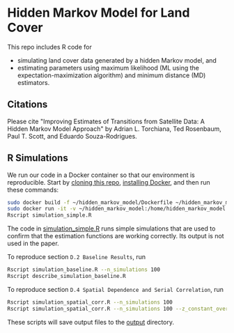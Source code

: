# Hidden Markov Model for Land Cover

This repo includes R code for
- simulating land cover data generated by a hidden Markov model, and
- estimating parameters using maximum likelihood (ML using the expectation-maximization algorithm) and minimum distance (MD) estimators.

## Citations

Please cite "Improving Estimates of Transitions from Satellite Data: A Hidden Markov Model Approach"
by Adrian L. Torchiana, Ted Rosenbaum, Paul T. Scott, and Eduardo Souza-Rodrigues.

## R Simulations

We run our code in a Docker container so that our environment is reproducible.
Start by [cloning this repo](https://docs.github.com/en/repositories/creating-and-managing-repositories/cloning-a-repository), [installing Docker](https://docs.docker.com/engine/install/), and then run these commands:
```bash
sudo docker build -f ~/hidden_markov_model/Dockerfile ~/hidden_markov_model --tag=hidden_markov_model
sudo docker run -it -v ~/hidden_markov_model:/home/hidden_markov_model hidden_markov_model bash
Rscript simulation_simple.R
```

The code in [simulation_simple.R](simulation_simple.R) runs simple simulations that are used to
confirm that the estimation functions are working correctly. Its output is not used in the paper.

To reproduce section `D.2 Baseline Results`, run
```bash
Rscript simulation_baseline.R --n_simulations 100
Rscript describe_simulation_baseline.R
```

To reproduce section `D.4 Spatial Dependence and Serial Correlation`, run
```bash
Rscript simulation_spatial_corr.R --n_simulations 100
Rscript simulation_spatial_corr.R --n_simulations 100 --z_constant_over_time
```

These scripts will save output files to the [output](output) directory.